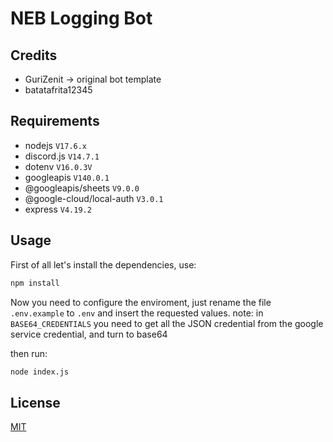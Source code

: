 # NEB Logging Bot

## Credits

- GuriZenit -> original bot template
- batatafrita12345

## Requirements

- nodejs `V17.6.x`
- discord.js `V14.7.1`
- dotenv `V16.0.3V`
- googleapis `V140.0.1`
- @googleapis/sheets `V9.0.0`
- @google-cloud/local-auth `V3.0.1`
- express `V4.19.2`

## Usage

First of all let's install the dependencies, use:

```bash
npm install
```

Now you need to configure the enviroment, just rename the file `.env.example` to `.env` and insert the requested values.
note: in `BASE64_CREDENTIALS` you need to get all the JSON credential from the google service credential, and turn to base64

then run:

```bash
node index.js
```

## License

[MIT](https://github.com/GuriZenit/Slash/blob/main/LICENSE)
